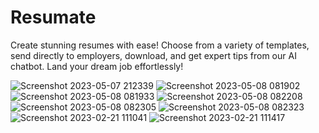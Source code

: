 <H1>Resumate</H1>
<p>Create stunning resumes with ease! Choose from a variety of templates, send directly to employers, download, and get expert tips from our AI chatbot. Land your dream job effortlessly!</p>


![Screenshot 2023-05-07 212339](https://github.com/Krish020902/Resumate/assets/96249858/2c8e7be3-f2d2-4c02-9e4e-0e98475cb8e0)
![Screenshot 2023-05-08 081902](https://github.com/Krish020902/Resumate/assets/96249858/9daa94d3-f145-4019-9f5d-6ac412c9a7ec)
![Screenshot 2023-05-08 081933](https://github.com/Krish020902/Resumate/assets/96249858/5fdd3014-cb83-4278-bb13-e2916df87184)
![Screenshot 2023-05-08 082208](https://github.com/Krish020902/Resumate/assets/96249858/3feec82b-8965-4cff-a1ae-f2e819876695)
![Screenshot 2023-05-08 082305](https://github.com/Krish020902/Resumate/assets/96249858/915b8dd5-6842-4c1f-b81b-e18d0896e99a)
![Screenshot 2023-05-08 082323](https://github.com/Krish020902/Resumate/assets/96249858/b9dc769a-291c-4693-afbe-8e9900e385bb)
![Screenshot 2023-02-21 111041](https://github.com/Krish020902/Resumate/assets/96249858/5f86fc1d-fa0c-442d-bf0d-6c328335fce4)
![Screenshot 2023-02-21 111417](https://github.com/Krish020902/Resumate/assets/96249858/0bf75eff-41b0-40a2-b522-7103a8bea0b3)
